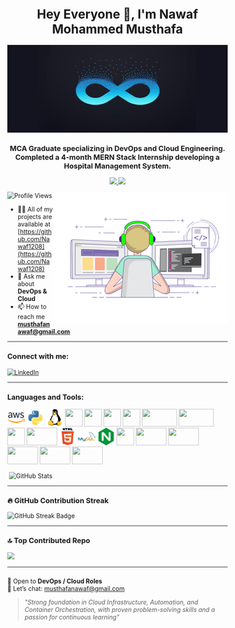 <h1 align="center">Hey Everyone 👋, I'm Nawaf Mohammed Musthafa</h1>

<div align="center">
  <img src="DevOps.jpg" width="600" height="200" alt="DevOpsShack Banner">
</div>

<h3 align="center">MCA Graduate specializing in DevOps and Cloud Engineering. <br>
Completed a 4-month MERN Stack Internship developing a Hospital Management System. <br>
</h3>

<p align="center">
  <a href="https://github.com/Nawaf1208">
    <img src="https://img.shields.io/github/followers/Nawaf1208?label=Follow&style=social" />
  </a>
  <a href="https://www.linkedin.com/in/nawaf-mohammed-musthafa/">
    <img src="https://img.shields.io/badge/LinkedIn-Nawaf%20Mohammed%20Musthafa-blue?logo=linkedin&style=flat-square" />
  </a>
</p>

<img align="right" alt="Coding" width="400" src="https://raw.githubusercontent.com/devSouvik/devSouvik/master/gif3.gif">

<p align="left">
  <img src="https://komarev.com/ghpvc/?username=Nawaf1208&label=Profile%20views&color=0e75b6&style=flat" alt="Profile Views" />
</p>

- 👨‍💻 All of my projects are available at [https://github.com/Nawaf1208](https://github.com/Nawaf1208)  
- 💬 Ask me about **DevOps & Cloud**  
- 📫 How to reach me **musthafanawaf@gmail.com**

---

<h3 align="left">Connect with me:</h3>
<p align="left">
  <a href="https://www.linkedin.com/in/nawaf-mohammed-musthafa" target="blank"><img align="center" src="https://raw.githubusercontent.com/rahuldkjain/github-profile-readme-generator/master/src/images/icons/Social/linked-in-alt.svg" alt="LinkedIn" height="30" width="40" /></a>
</p>

---

<h3 align="left">Languages and Tools:</h3>
<p align="left">
  <img src="https://raw.githubusercontent.com/devicons/devicon/master/icons/amazonwebservices/amazonwebservices-original-wordmark.svg" width="40" height="40"/>
  <img src="https://raw.githubusercontent.com/devicons/devicon/master/icons/python/python-original.svg" width="40" height="40"/>
  <img src="https://raw.githubusercontent.com/devicons/devicon/master/icons/linux/linux-original.svg" width="40" height="40"/>
  <img src="https://www.vectorlogo.zone/logos/git-scm/git-scm-icon.svg" width="40" height="40"/>
  <img src="https://www.vectorlogo.zone/logos/docker/docker-official.svg" width="40" height="40"/>
  <img src="https://www.vectorlogo.zone/logos/kubernetes/kubernetes-icon.svg" width="40" height="40"/>
  <img src="https://www.vectorlogo.zone/logos/jenkins/jenkins-icon.svg" width="40" height="40"/>
  <img src="https://www.vectorlogo.zone/logos/terraformio/terraformio-ar21.svg" width="80" height="40"/>
  <img src="https://www.vectorlogo.zone/logos/ansible/ansible-ar21~bgwhite.svg" width="80" height="40"/>
  <img src="https://www.vectorlogo.zone/logos/grafana/grafana-icon.svg" width="40" height="40"/>
  <img src="https://www.vectorlogo.zone/logos/prometheusio/prometheusio-ar21.svg" width="70" height="40"/>
  <img src="https://raw.githubusercontent.com/devicons/devicon/master/icons/html5/html5-original-wordmark.svg" width="40" height="40"/>
  <img src="https://raw.githubusercontent.com/devicons/devicon/master/icons/mysql/mysql-original-wordmark.svg" width="40" height="40"/>
  <img src="https://raw.githubusercontent.com/devicons/devicon/master/icons/nginx/nginx-original.svg" width="40" height="40"/>
  <img src="https://www.vectorlogo.zone/logos/getpostman/getpostman-icon.svg" width="40" height="40"/>
  <img src="https://www.vectorlogo.zone/logos/w3_html5/w3_html5-ar21.svg" width="70" height=40"/>
  <img src="https://www.vectorlogo.zone/logos/mongodb/mongodb-ar21.svg" width="70" height="40"/>
  <img src="https://www.vectorlogo.zone/logos/expressjs/expressjs-ar21.svg" width="70" height="40"/>
  <img src="https://www.vectorlogo.zone/logos/reactjs/reactjs-ar21.svg" width="70" height="40"/>
  <img src="https://www.vectorlogo.zone/logos/nodejs/nodejs-ar21.svg" width="70" height="40"/>
</p>

<p>&nbsp;<img align="center" src="https://github-readme-stats.vercel.app/api?username=Nawaf1208&show_icons=true&locale=en&theme=vue&hide_border=true" alt="GitHub Stats" /></p>

---
### 🔥 GitHub Contribution Streak

![GitHub Streak Badge](https://img.shields.io/badge/GitHub%20Streak-Active-brightgreen?logo=github&style=for-the-badge)

---

### 🔝 Top Contributed Repo
![](https://github-contributor-stats.vercel.app/api?username=Nawaf1208&limit=5&theme=flat&combine_all_yearly_contributions=true)

---

###
🤝 Open to **DevOps / Cloud Roles**   
📧 Let’s chat: [musthafanawaf@gmail.com](musthafanawaf@gmail.com)

> *"Strong foundation in Cloud Infrastructure, Automation, and Container Orchestration, with proven 
problem-solving skills and a passion for continuous learning"*
